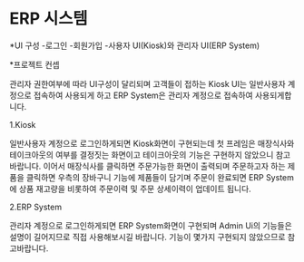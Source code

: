 # ERP 시스템

*UI 구성
-로그인
-회원가입
-사용자 UI(Kiosk)와 관리자 UI(ERP System)


*프로젝트 컨셉

 관리자 권한여부에 따라 UI구성이 달리되며 고객들이 접하는 Kiosk UI는 일반사용자 계정으로 접속하여 사용되게 하고
 ERP System은 관리자 계정으로 접속하여 사용되게합니다.
 
 
 
 
 1.Kiosk
 
 일반사용자 계정으로 로그인하게되면 Kiosk화면이 구현되는데 첫 프레임은 매장식사와 테이크아웃의 여부를 결정짓는 화면이고
 테이크아웃의 기능은 구현하지 않았으니 참고바랍니다.
 이어서 매장식사를 클릭하면 주문가능한 화면이 출력되며 주문하고자 하는 제품을 클릭하면 우측의 장바구니 기능에 제품들이 담기며
 주문이 완료되면 ERP System에 상품 재고량을 비롯하여 주문이력 및 주문 상세이력이 업데이트 됩니다.
 
 
 
 
 2.ERP System
 
 관리자 계정으로 로그인하게되면 ERP System화면이 구현되며 Admin Ui의 기능들은 설명이 길어지므로 직접 사용해보시길 바랍니다.
 기능이 몇가지 구현되지 않았으므로 참고바랍니다.
